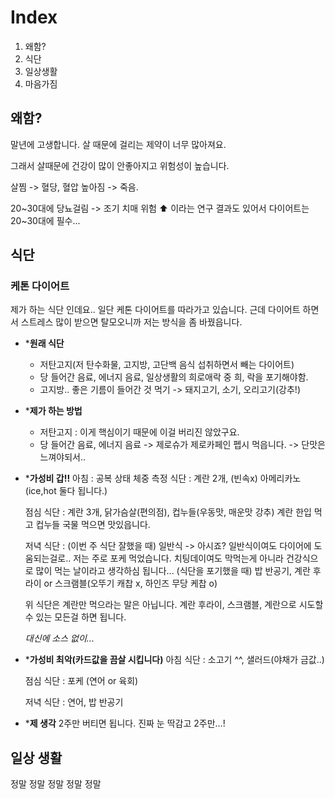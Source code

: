
# Index

1. 왜함?
2. 식단
3. 일상생활
4. 마음가짐





## 왜함?

말년에 고생합니다. 살 때문에 걸리는 제약이 너무 많아져요.

그래서 살때문에 건강이 많이 안좋아지고 위험성이 높습니다.

살찜 -> 혈당, 혈압 높아짐 -> 죽음.

20~30대에 당뇨걸림 -> 조기 치매 위험 ⬆️ 이라는 연구 결과도 있어서 다이어트는 20~30대에 필수...




## 식단

### 케톤 다이어트

제가 하는 식단 인데요.. 일단 케톤 다이어트를 따라가고 있습니다. 근데 다이어트 하면서 스트레스 많이 받으면 탈모오니까 저는 방식을 좀 바꿨읍니다.

* ***원래 식단**
	* 저탄고지(저 탄수화물, 고지방, 고단백 음식 섭취하면서 빼는 다이어트)
	* 당 들어간 음료, 에너지 음료, 일상생활의 희로애락 중 희, 락을 포기해야함.
	* 고지방.. 좋은 기름이 들어간 것 먹기 -> 돼지고기, 소기, 오리고기(강추!)


* ***제가 하는 방법**
	* 저탄고지 : 이게 핵심이기 때문에 이걸 버리진 않았구요.
	* 당 들어간 음료, 에너지 음료 -> 제로슈가 제로카페인 펩시 먹읍니다. -> 단맛은 느껴야되서..


* ***가성비 갑!!**
	아침 : 공복 상태 체중 측정
		식단 : 계란 2개, (빈속x) 아메리카노(ice,hot 둘다 됩니다.)
	
	점심 
		식단 : 계란 3개, 닭가슴살(편의점), 컵누들(우동맛, 매운맛 강추)
			계란 한입 먹고 컵누들 국물 먹으면 맛있읍니다.
	
	저녁
		식단 : 
			(이번 주 식단 잘했을 때) 일반식 -> 아시죠? 일반식이여도 다이어에 도움되는걸로.. 저는 주로 포케 먹었습니다.
			치팅데이여도 막먹는게 아니라 건강식으로 많이 먹는 날이라고 생각하심 됩니다...
			(식단을 포기했을 때) 밥 반공기, 계란 후라이 or 스크램블(오뚜기 캐찹 x, 하인즈 무당 케찹 o)
	
	위 식단은 계란만 먹으라는 말은 아닙니다. 계란 후라이, 스크램블, 계란으로 시도할 수 있는 모든걸 하면 됩니다.
	
	_대신에 소스 없이..._


* ***가성비 최악(카드값을 끔살 시킵니다)**
	아침
		식단 : 소고기 ^^, 샐러드(야채가 금값..)
	
	점심
		식단 : 포케 (연어 or 육회)
	
	저녁
		식단 : 연어, 밥 반공기




* ***제 생각**
	2주만 버티면 됩니다. 진짜 눈 딱감고 2주만...!




## 일상 생활

정말 정말 정말 정말 정말